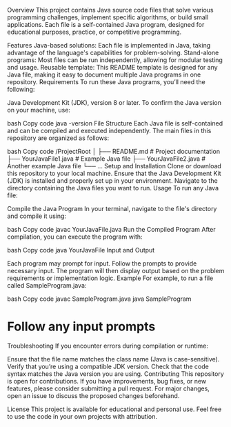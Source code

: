 Overview
This project contains Java source code files that solve various programming challenges, implement specific algorithms, or build small applications. Each file is a self-contained Java program, designed for educational purposes, practice, or competitive programming.

Features
Java-based solutions: Each file is implemented in Java, taking advantage of the language's capabilities for problem-solving.
Stand-alone programs: Most files can be run independently, allowing for modular testing and usage.
Reusable template: This README template is designed for any Java file, making it easy to document multiple Java programs in one repository.
Requirements
To run these Java programs, you’ll need the following:

Java Development Kit (JDK), version 8 or later.
To confirm the Java version on your machine, use:

bash
Copy code
java -version
File Structure
Each Java file is self-contained and can be compiled and executed independently. The main files in this repository are organized as follows:

bash
Copy code
/ProjectRoot
│
├── README.md              # Project documentation
├── YourJavaFile1.java     # Example Java file
├── YourJavaFile2.java     # Another example Java file
└── ...
Setup and Installation
Clone or download this repository to your local machine.
Ensure that the Java Development Kit (JDK) is installed and properly set up in your environment.
Navigate to the directory containing the Java files you want to run.
Usage
To run any Java file:

Compile the Java Program
In your terminal, navigate to the file's directory and compile it using:

bash
Copy code
javac YourJavaFile.java
Run the Compiled Program
After compilation, you can execute the program with:

bash
Copy code
java YourJavaFile
Input and Output

Each program may prompt for input. Follow the prompts to provide necessary input.
The program will then display output based on the problem requirements or implementation logic.
Example
For example, to run a file called SampleProgram.java:

bash
Copy code
javac SampleProgram.java
java SampleProgram
# Follow any input prompts
Troubleshooting
If you encounter errors during compilation or runtime:

Ensure that the file name matches the class name (Java is case-sensitive).
Verify that you’re using a compatible JDK version.
Check that the code syntax matches the Java version you are using.
Contributing
This repository is open for contributions. If you have improvements, bug fixes, or new features, please consider submitting a pull request. For major changes, open an issue to discuss the proposed changes beforehand.

License
This project is available for educational and personal use. Feel free to use the code in your own projects with attribution.

